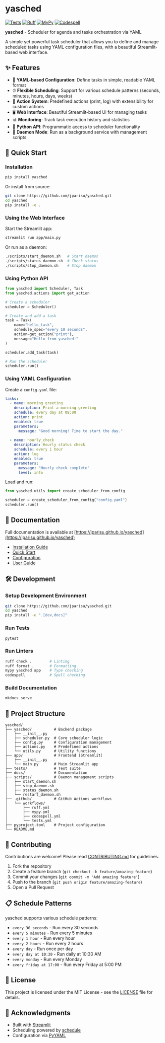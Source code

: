 # yasched

[![Tests](https://github.com/jparisu/yasched/actions/workflows/tests.yml/badge.svg)](https://github.com/jparisu/yasched/actions/workflows/tests.yml)
[![Ruff](https://github.com/jparisu/yasched/actions/workflows/ruff.yml/badge.svg)](https://github.com/jparisu/yasched/actions/workflows/ruff.yml)
[![MyPy](https://github.com/jparisu/yasched/actions/workflows/mypy.yml/badge.svg)](https://github.com/jparisu/yasched/actions/workflows/mypy.yml)
[![Codespell](https://github.com/jparisu/yasched/actions/workflows/codespell.yml/badge.svg)](https://github.com/jparisu/yasched/actions/workflows/codespell.yml)

**yasched** - Scheduler for agenda and tasks orchestration via YAML

A simple yet powerful task scheduler that allows you to define and manage scheduled tasks using YAML configuration files, with a beautiful Streamlit-based web interface.

## ✨ Features

- 📝 **YAML-based Configuration**: Define tasks in simple, readable YAML format
- ⏰ **Flexible Scheduling**: Support for various schedule patterns (seconds, minutes, hours, days, weeks)
- 🎯 **Action System**: Predefined actions (print, log) with extensibility for custom actions
- 🖥️ **Web Interface**: Beautiful Streamlit-based UI for managing tasks
- 📊 **Monitoring**: Track task execution history and statistics
- 🐍 **Python API**: Programmatic access to scheduler functionality
- 🔧 **Daemon Mode**: Run as a background service with management scripts

## 🚀 Quick Start

### Installation

```bash
pip install yasched
```

Or install from source:

```bash
git clone https://github.com/jparisu/yasched.git
cd yasched
pip install -e .
```

### Using the Web Interface

Start the Streamlit app:

```bash
streamlit run app/main.py
```

Or run as a daemon:

```bash
./scripts/start_daemon.sh   # Start daemon
./scripts/status_daemon.sh  # Check status
./scripts/stop_daemon.sh    # Stop daemon
```

### Using Python API

```python
from yasched import Scheduler, Task
from yasched.actions import get_action

# Create a scheduler
scheduler = Scheduler()

# Create and add a task
task = Task(
    name="hello_task",
    schedule_spec="every 10 seconds",
    action=get_action("print"),
    message="Hello from yasched!"
)

scheduler.add_task(task)

# Run the scheduler
scheduler.run()
```

### Using YAML Configuration

Create a `config.yaml` file:

```yaml
tasks:
  - name: morning_greeting
    description: Print a morning greeting
    schedule: every day at 08:00
    action: print
    enabled: true
    parameters:
      message: "Good morning! Time to start the day."
  
  - name: hourly_check
    description: Hourly status check
    schedule: every 1 hour
    action: log
    enabled: true
    parameters:
      message: "Hourly check complete"
      level: info
```

Load and run:

```python
from yasched.utils import create_scheduler_from_config

scheduler = create_scheduler_from_config("config.yaml")
scheduler.run()
```

## 📖 Documentation

Full documentation is available at [https://jparisu.github.io/yasched](https://jparisu.github.io/yasched)

- [Installation Guide](docs/getting-started/installation.md)
- [Quick Start](docs/getting-started/quickstart.md)
- [Configuration](docs/getting-started/configuration.md)
- [User Guide](docs/user-guide/tasks.md)

## 🛠️ Development

### Setup Development Environment

```bash
git clone https://github.com/jparisu/yasched.git
cd yasched
pip install -e ".[dev,docs]"
```

### Run Tests

```bash
pytest
```

### Run Linters

```bash
ruff check .        # Linting
ruff format .       # Formatting
mypy yasched app    # Type checking
codespell           # Spell checking
```

### Build Documentation

```bash
mkdocs serve
```

## 📁 Project Structure

```
yasched/
├── yasched/          # Backend package
│   ├── __init__.py
│   ├── scheduler.py  # Core scheduler logic
│   ├── config.py     # Configuration management
│   ├── actions.py    # Predefined actions
│   └── utils.py      # Utility functions
├── app/              # Frontend (Streamlit)
│   ├── __init__.py
│   └── main.py       # Main Streamlit app
├── tests/            # Test suite
├── docs/             # Documentation
├── scripts/          # Daemon management scripts
│   ├── start_daemon.sh
│   ├── stop_daemon.sh
│   ├── status_daemon.sh
│   └── restart_daemon.sh
├── .github/          # GitHub Actions workflows
│   └── workflows/
│       ├── ruff.yml
│       ├── mypy.yml
│       ├── codespell.yml
│       └── tests.yml
├── pyproject.toml    # Project configuration
└── README.md
```

## 🤝 Contributing

Contributions are welcome! Please read [CONTRIBUTING.md](CONTRIBUTING.md) for guidelines.

1. Fork the repository
2. Create a feature branch (`git checkout -b feature/amazing-feature`)
3. Commit your changes (`git commit -m 'Add amazing feature'`)
4. Push to the branch (`git push origin feature/amazing-feature`)
5. Open a Pull Request

## 📋 Schedule Patterns

yasched supports various schedule patterns:

- `every 30 seconds` - Run every 30 seconds
- `every 5 minutes` - Run every 5 minutes
- `every 1 hour` - Run every hour
- `every 2 hours` - Run every 2 hours
- `every day` - Run once per day
- `every day at 10:30` - Run daily at 10:30 AM
- `every monday` - Run every Monday
- `every friday at 17:00` - Run every Friday at 5:00 PM

## 📄 License

This project is licensed under the MIT License - see the [LICENSE](LICENSE) file for details.

## 🙏 Acknowledgments

- Built with [Streamlit](https://streamlit.io/)
- Scheduling powered by [schedule](https://github.com/dbader/schedule)
- Configuration via [PyYAML](https://pyyaml.org/)
